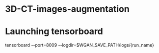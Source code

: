 # 3D-CT-images-augmentation

# Launching tensorboard
tensorboard --port=8009 --logdir=$WGAN_SAVE_PATH/logs/{run_name}